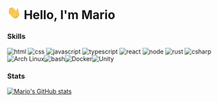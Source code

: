 # <img src="https://github.com/SatYu26/SatYu26/raw/master/Assets/Hi.gif" alt="handwave" width="32"/> Hello, I'm Mario

### Skills
<img src="https://user-images.githubusercontent.com/95534180/151720587-570c5152-474a-49d3-8ea5-96a7221ae58d.png" alt="html" width="32"/> <img src="https://user-images.githubusercontent.com/95534180/151720575-1fc9a4d1-b778-404d-a301-4397a6d7581a.png" alt="css" width="32"/> <img src="https://upload.wikimedia.org/wikipedia/commons/6/6a/JavaScript-logo.png" alt="javascript" width="32"/> <img src="https://upload.wikimedia.org/wikipedia/commons/thumb/4/4c/Typescript_logo_2020.svg/1200px-Typescript_logo_2020.svg.png" alt="typescript" width="32"/> <img src="https://upload.wikimedia.org/wikipedia/commons/thumb/a/a7/React-icon.svg/2300px-React-icon.svg.png" alt="react" width="32"/> <img src="https://upload.wikimedia.org/wikipedia/commons/thumb/d/d9/Node.js_logo.svg/1280px-Node.js_logo.svg.png" alt="node" height="32"/> <img src="https://upload.wikimedia.org/wikipedia/commons/thumb/d/d5/Rust_programming_language_black_logo.svg/2048px-Rust_programming_language_black_logo.svg.png" alt="rust" width="32"/> <img src="https://seeklogo.com/images/C/c-sharp-c-logo-02F17714BA-seeklogo.com.png" alt="csharp" width="32"/><img src="https://wiki.installgentoo.com/images/f/f9/Arch-linux-logo.png" alt="Arch Linux" width="32"/><img src="https://upload.wikimedia.org/wikipedia/commons/thumb/4/4b/Bash_Logo_Colored.svg/1200px-Bash_Logo_Colored.svg.png" alt="bash" width="32"/><img src="https://www.docker.com/wp-content/uploads/2022/03/vertical-logo-monochromatic.png" alt="Docker" width="32"/><img src="https://cdn.freebiesupply.com/logos/large/2x/unity-69-logo-png-transparent.png" alt="Unity" width="32"/>

### Stats
[![Mario's GitHub stats](https://github-readme-stats-git-masterrstaa-rickstaa.vercel.app/api?username=mario-hess&show_icons=true&theme=tokyonight)](https://github.com/anuraghazra/github-readme-stats)
